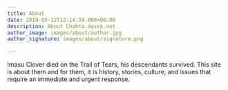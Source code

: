 ```yaml
---
title: About
date: 2019-05-12T12:14:34.000+06:00
description: About Chahta.davsk.net
author_image: images/about/author.jpg
author_signature: images/about/signature.png

---
```

Imasu Clover died on the Trail of Tears, his descendants survived. This site is about them and for them, it is history, stories, culture, and issues that require an immediate and urgent response.